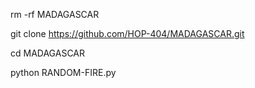 rm -rf MADAGASCAR

git clone https://github.com/HOP-404/MADAGASCAR.git

cd MADAGASCAR

python RANDOM-FIRE.py
